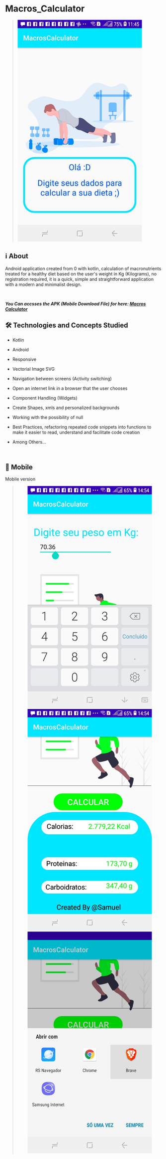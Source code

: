 # Macros_Calculator

  > <img width="400px" src="https://github.com/Samuel-Ricardo/Macros_Calculator/blob/master/readme_files/img1.jpeg">

## ℹ About
Android application created from 0 with kotlin, calculation of macronutrients treated for a healthy diet based on the user's weight in Kg (Kilograms), no registration required, it is a quick, simple and straightforward application with a modern and minimalist design.

<br>

__*You Can accsses the APK (Mobile Download File) for here: [Macros Calculator](https://github.com/Samuel-Ricardo/Macros_Calculator/tree/master/apk)*__


## 🛠 Technologies and Concepts Studied

- Kotlin
- Android
- Responsive
- Vectorial Image SVG
- Navigation between screens (Activity switching)
- Open an internet link in a browser that the user chooses
- Component Handling (Widgets)
- Create Shapes, xmls and personalized backgrounds
- Working with the possibility of null
- Best Practices, refactoring repeated code snippets into functions to make it easier to read, understand and facilitate code creation

- Among Others...


<br>

## 📱 Mobile 

Mobile version 

  > <p align="center"> <img width="400px" src="https://github.com/Samuel-Ricardo/Macros_Calculator/blob/master/readme_files/img13.jpeg"/> <img width="400px" src="https://github.com/Samuel-Ricardo/Macros_Calculator/blob/master/readme_files/img11.jpeg"/> <img width="400px" src="https://github.com/Samuel-Ricardo/Macros_Calculator/blob/master/readme_files/img15.jpeg"/> </p>

